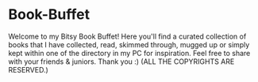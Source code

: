 # Book-Buffet
Welcome to my Bitsy Book Buffet! Here you'll find a curated collection of books that I have collected, read, skimmed through, mugged up or simply kept within one of the directory in my PC for inspiration. Feel free to share with your friends &amp; juniors. Thank you :)  (ALL THE COPYRIGHTS ARE RESERVED.)
